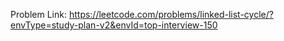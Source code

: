 Problem Link: https://leetcode.com/problems/linked-list-cycle/?envType=study-plan-v2&envId=top-interview-150

```
```
